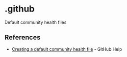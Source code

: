 # .github

Default community health files

## References
- [Creating a default community health file](https://help.github.com/en/github/building-a-strong-community/creating-a-default-community-health-file) - GitHub Help
